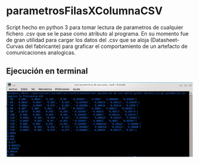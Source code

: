 # parametrosFilasXColumnaCSV
Script hecho en python 3 para tomar lectura de parametros de cualquier fichero .csv que se le pase como atributo al programa. En su momento fue de gran utilidad para cargar los datos del .csv que se aloja (Datasheet-Curvas del fabricante) para graficar el comportamiento de un artefacto de comunicaciones analogicas.

## Ejecución en terminal
![grafo1](https://github.com/ingelectronicadj/parametrosFilasXColumnaCSV/blob/master/terminal.jpg?raw=true "grafo1")
